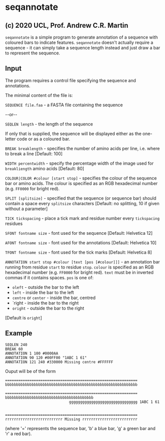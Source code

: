 seqannotate
===========

(c) 2020 UCL, Prof. Andrew C.R. Martin
--------------------------------------

`seqannotate` is a simple program to generate annotation of a sequence
with coloured bars to indicate features. `seqannotate` doesn't
actually require a sequence - it can simply take a sequence length
instead and just draw a bar to represent the sequence.


Input
-----

The program requires a control file specifying the sequence and annotations.

The minimal content of the file is:

`SEQUENCE file.faa` - a FASTA file containing the sequence

--or--

`SEQLEN length` - the length of the sequence

If only that is supplied, the sequence will be displayed either as the
one-letter code or as a coloured bar.

`BREAK breaklength` - specifies the number of amino acids per line,
i.e. where to break a line [Default: 100]

`WIDTH percentwidth` - specify the percentage width of the image used
for `breakliength` amino acids [Default: 80]

`COLOUR|COLOR #colour [start stop]` - specifies the colour of the
sequence bar or amino acids. The colour is specified as an RGB
hexadecimal number (e.g. `FF0000` for bright red).

`SPLIT [splitsize]` - specified that the sequence (or sequence bar)
should contain a space every `splitsize` characters [Default: no
splitting, 10 if given without a parameter]

`TICK tickspacing` - place a tick mark and residue number every
`tickspacing` residues

`SFONT fontname size` - font used for the sequence [Default: Helvetica 12]

`AFONT fontname size` - font used for the annotations [Default: Helvetica 10]

`TFONT fontname size` - font used for the tick marks [Default: Helvetica 8]



`ANNOTATION start stop #colour [text [pos [#colour]]]` - an annotation bar
running from residue `start` to residue `stop`. `colour` is specified
as an RGB hexadecimal number (e.g. `FF0000` for bright red). `text`
must be in inverted commas if it contains spaces. `pos` is one of:

- `oleft` - outside the bar to the left
- `left` - inside the bar to the left
- `centre` or `center` - inside the bar, centred
- `right - inside the bar to the right
- `oright` - outside the bar to the right

[Default is `oright`]


Example
-------

```
SEQLEN 240
BREAK 60
ANNOTATION 1 100 #0000AA
ANNOTATION 90 120 #00FF00 "1ABC 1 61"
ANNOTATION 121 240 #330000 Missing centre #FFFFFF
```

Ouput will be of the form

```
============================================================
bbbbbbbbbbbbbbbbbbbbbbbbbbbbbbbbbbbbbbbbbbbbbbbbbbbbbbbbbbbb

============================================================
bbbbbbbbbbbbbbbbbbbbbbbbbbbbbbbbbbbbbbbb
                             ggggggggggggggggggggggggggggggg 1ABC 1 61


============================================================
rrrrrrrrrrrrrrrrrrrrrrrrrr Missing rrrrrrrrrrrrrrrrrrrrrrrrr
```

(where '=' represents the sequence bar, 'b' a blue bar, 'g' a green
bar and 'r' a red bar).
